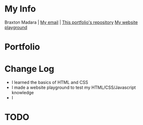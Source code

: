 # My Info
Braxton Madara |
[My email](mailto:stonex@udel.edu) |
[This portfolio's repository](https://github.com/stonex159/stonex159.github.io) 
[My website playground](https://stonex159.github.io/HTML-Practice/)

# Portfolio

# Change Log
 - I learned the basics of HTML and CSS
 - I made a website playground to test my HTML/CSS/Javascript knowledge
 - I 

# TODO
